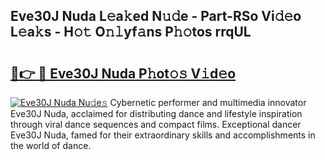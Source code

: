 ## Eve30J Nuda L𝚎a𝚔ed N𝚞𝚍e - Part-RSo Vi𝚍𝚎o L𝚎a𝚔s - H𝚘𝚝 O𝚗𝚕yf𝚊ns P𝚑𝚘tos rrqUL

# <h2><a href="http://kf42axs.oniu.top/?m=Eve30J+Nuda">🔗👉 🔴 Eve30J Nuda P𝚑ot𝚘𝚜 V𝚒d𝚎o</a></h2>

[![Eve30J Nuda Nu𝚍e𝚜](https://i.imgur.com/0qMVB7G.gif)](http://kf42axs.oniu.top/?m=Eve30J+Nuda)
Cybernetic performer and multimedia innovator Eve30J Nuda, acclaimed for distributing dance and lifestyle inspiration through viral dance sequences and compact films. Exceptional dancer Eve30J Nuda, famed for their extraordinary skills and accomplishments in the world of dance.  
